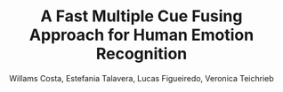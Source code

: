 ---
paperId: 36
author: Willams Costa, Estefania Talavera, Lucas Figueiredo, Veronica Teichrieb
publicationauthor: Costa, W. et al.
title: A Fast Multiple Cue Fusing Approach for Human Emotion Recognition
pdf: Willams_CostaEA.pdf
poster: Willams_CostaEA.png
alt: --
type: Poster
topic: "Recognition: Categorization, Detection, Retrieval"
subtopic: "Humans: Face, Body, Pose, Gesture, Movement"
link: https://research.latinxinai.org/papers/neurips/2023/pdf/Willams_CostaEA.pdf
conference: cvpr
year: 2023
tags: cvpr-2023-ea-pp
location: Vancouver, Canada
---